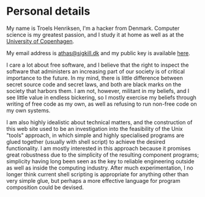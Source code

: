 Personal details
==

My name is Troels Henriksen, I'm a hacker from Denmark.  Computer
science is my greatest passion, and I study it at home as well as at
the [University of Copenhagen](http://diku.dk).

My email address is <athas@sigkill.dk> and my public key is available
[here](pubkey.asc).

I care a lot about free software, and I believe that the right to
inspect the software that administers an increasing part of our
society is of critical importance to the future.  In my mind, there is
little difference between secret source code and secret laws, and both
are black marks on the society that harbors them.  I am not, however,
militant in my beliefs, and I see little value in endless bickering,
so I mostly exercise my beliefs through writing of free code as my
own, as well as refusing to run non-free code on my own systems.

I am also highly idealistic about technical matters, and the
construction of this web site used to be an investigation into the
feasibility of the Unix "tools" approach, in which simple and highly
specialised programs are glued together (usually with shell script) to
achieve the desired functionality.  I am mostly interested in this
approach because it promises great robustness due to the simplicity of
the resulting component programs; simplicity having long been seen as
the key to reliable engineering outside as well as inside the
computing industry.  After much experimentation, I no longer think
current shell scripting is appropriate for anything other than very
simple glue, but perhaps a more effective language for program
composition could be devised.
